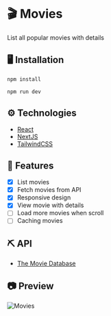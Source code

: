 # 🎬 Movies

List all popular movies with details

## 🖥️ Installation

```sh
npm install

npm run dev
```

## ⚙️ Technologies

- [React](https://reactjs.org/)
- [NextJS](https://nextjs.org/)
- [TailwindCSS](https://tailwindcss.com/)

## 📖 Features

- [x] List movies
- [x] Fetch movies from API
- [x] Responsive design
- [x] View movie with details
- [ ] Load more movies when scroll
- [ ] Caching movies

## ⛏️ API

- [The Movie Database](https://developers.themoviedb.org/3/movies/get-popular-movies)

## 📷 Preview

![Movies](https://user-images.githubusercontent.com/30156531/146690050-19779398-19fc-4f0a-9288-9fe819a31720.png)
